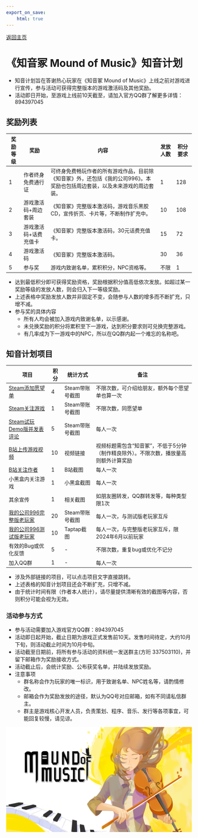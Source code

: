 ```yaml
---
export_on_save:
    html: true
---
```


<a href="/index_zhhans.html">返回主页</a>

# 《知音冢 Mound of Music》知音计划

- 知音计划旨在答谢热心玩家在《知音冢 Mound of Music》上线之前对游戏进行宣传，参与活动可获得完整版本的游戏激活码及其他奖励。
- 活动即日开始，至游戏上线前10天截至，请加入官方QQ群了解更多详情：894397045

## 奖励列表

奖励等级|奖励|内容|发放人数|积分要求
--|--|--|--|--
1|作者终身免费通行证|可终身免费畅玩作者的所有游戏作品，目前除《知音冢》外，还包括《我的公司996》。本奖励也包括周边套装，以及未来游戏的周边套装。|1|128
2|游戏激活码+周边套装|《知音冢》完整版本激活码，游戏音乐黑胶CD，宣传折页、卡片等，不断制作扩充中。|10|108
3|游戏激活码+话费充值卡|《知音冢》完整版本激活码，30元话费充值卡。|15|72
4|游戏激活码|《知音冢》完整版本激活码。|30|36
5|参与奖|游戏内致谢名单，累积积分，NPC资格等。|不限|1

- 达到最低积分即可获得奖励资格，奖励根据积分值高低依次发放。如超过某一奖励等级的发放人数，则会归入下一等级奖励。
- 上述表格中奖励发放人数并非固定不变，会随参与人数的增多而不断扩充，只增不减。
- 参与奖的具体内容
    - 所有人均会被加入游戏内致谢名单，以示感谢。
    - 未兑换奖励的积分将累积至下一游戏，达到积分要求则可兑换完整游戏。
    - 有几率成为下一游戏中的NPC，所以在QQ群内起一个难忘的名称吧。

## 知音计划项目
项目|积分|统计方式|备注
--|--|--|--
[Steam添加愿望单](https://store.steampowered.com/app/2911340/Mound_of_Music/)|4|Steam带账号截图|不限次数，可介绍给朋友，额外每个愿望单也算一次
[Steam关注游戏](https://store.steampowered.com/app/2911340/Mound_of_Music/)|1|Steam带账号截图|不限次数，同愿望单
[Steam试玩Demo版并发表评论](https://store.steampowered.com/app/2924000/Mound_of_Music_Demo/)|5|Steam带账号截图|每人一次
[B站上传游戏视频](https://www.bilibili.com/)|10|视频链接|视频标题需包含“知音冢”，不低于5分钟（制作精良除外）。不限次数，播放量高则额外计算奖励
[B站关注作者](https://space.bilibili.com/412487116)|1|B站截图|每人一次
小黑盒内关注游戏|1|小黑盒截图|每人一次
其余宣传|1|相关截图|如朋友圈转发，QQ群转发等，每种类型限1次
[我的公司996完整版老玩家](https://store.steampowered.com/app/1249060/MyCompany996/)|20|Steam带账号截图|每人一次，与测试版老玩家互斥
[我的公司996测试版老玩家](https://www.taptap.cn/app/177769)|10|Taptap截图|每人一次，与完整版老玩家互斥，限2024年6月以前玩家
有效的Bug或优化反馈|5|-|不限次数，重复bug或优化不记分
加入QQ群|1|-|每人一次

- 涉及外部链接的项目，可以点击项目文字直接跳转。
- 上述表格的知音计划项目还会不断扩充，只增不减。
- 由于统计时间有限（作者本人统计），请尽量提供清晰有效的截图等内容，否则积分可能会视为无效。

### 活动参与方式
- 参与活动需要加入游戏官方QQ群：894397045
- 活动即日起开始，截止日期为游戏正式发售前10天。发售时间待定，大约10月下旬，则活动截止时间为10月中旬。
- 活动截至日期前，将所有参与活动的资料统一发送群主(方珩 337503110)，并留下邮箱作为奖励接收方式。
- 活动截止后，会统计奖励、公布获奖名单，并陆续发放奖励。
- 注意事项
    - 群名称会作为玩家的唯一标识，用于致谢名单、NPC姓名等，请酌情修改。
    - 邮箱会作为奖励发放的途径，默认为QQ号对应邮箱，如有不同请私信群主。
    - 群主是游戏核心开发人员，负责策划、程序、音乐、发行等各项事宜，可能回复较慢，请见谅。

![Mound of Music](../moundofmusic.png)
